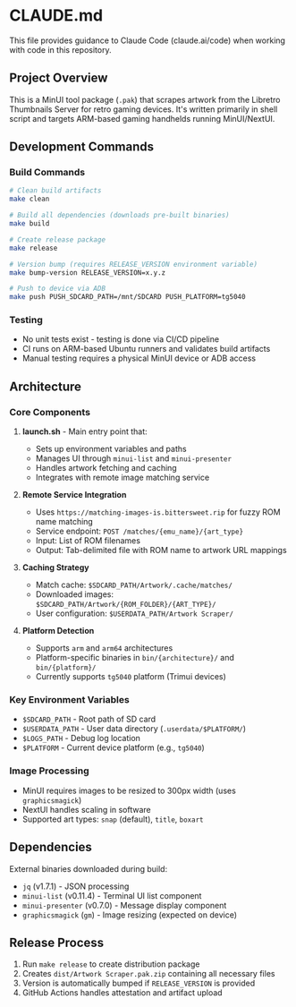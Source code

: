 # CLAUDE.md

This file provides guidance to Claude Code (claude.ai/code) when working with code in this repository.

## Project Overview

This is a MinUI tool package (`.pak`) that scrapes artwork from the Libretro Thumbnails Server for retro gaming devices. It's written primarily in shell script and targets ARM-based gaming handhelds running MinUI/NextUI.

## Development Commands

### Build Commands
```bash
# Clean build artifacts
make clean

# Build all dependencies (downloads pre-built binaries)
make build

# Create release package
make release

# Version bump (requires RELEASE_VERSION environment variable)
make bump-version RELEASE_VERSION=x.y.z

# Push to device via ADB
make push PUSH_SDCARD_PATH=/mnt/SDCARD PUSH_PLATFORM=tg5040
```

### Testing
- No unit tests exist - testing is done via CI/CD pipeline
- CI runs on ARM-based Ubuntu runners and validates build artifacts
- Manual testing requires a physical MinUI device or ADB access

## Architecture

### Core Components

1. **launch.sh** - Main entry point that:
   - Sets up environment variables and paths
   - Manages UI through `minui-list` and `minui-presenter`
   - Handles artwork fetching and caching
   - Integrates with remote image matching service

2. **Remote Service Integration**
   - Uses `https://matching-images-is.bittersweet.rip` for fuzzy ROM name matching
   - Service endpoint: `POST /matches/{emu_name}/{art_type}`
   - Input: List of ROM filenames
   - Output: Tab-delimited file with ROM name to artwork URL mappings

3. **Caching Strategy**
   - Match cache: `$SDCARD_PATH/Artwork/.cache/matches/`
   - Downloaded images: `$SDCARD_PATH/Artwork/{ROM_FOLDER}/{ART_TYPE}/`
   - User configuration: `$USERDATA_PATH/Artwork Scraper/`

4. **Platform Detection**
   - Supports `arm` and `arm64` architectures
   - Platform-specific binaries in `bin/{architecture}/` and `bin/{platform}/`
   - Currently supports `tg5040` platform (Trimui devices)

### Key Environment Variables
- `$SDCARD_PATH` - Root path of SD card
- `$USERDATA_PATH` - User data directory (`.userdata/$PLATFORM/`)
- `$LOGS_PATH` - Debug log location
- `$PLATFORM` - Current device platform (e.g., `tg5040`)

### Image Processing
- MinUI requires images to be resized to 300px width (uses `graphicsmagick`)
- NextUI handles scaling in software
- Supported art types: `snap` (default), `title`, `boxart`

## Dependencies

External binaries downloaded during build:
- `jq` (v1.7.1) - JSON processing
- `minui-list` (v0.11.4) - Terminal UI list component
- `minui-presenter` (v0.7.0) - Message display component
- `graphicsmagick` (`gm`) - Image resizing (expected on device)

## Release Process

1. Run `make release` to create distribution package
2. Creates `dist/Artwork Scraper.pak.zip` containing all necessary files
3. Version is automatically bumped if `RELEASE_VERSION` is provided
4. GitHub Actions handles attestation and artifact upload